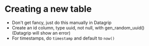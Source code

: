 
# Creating a new table
* Don't get fancy, just do this manually in Datagrip
* Create an id column, type uuid, not null, with gen_random_uuid() (Datagrip will show an error)
* For timestamps, do `timestamp` and default to `now()`